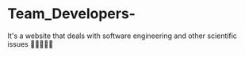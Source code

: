 # Team_Developers-
It's a website that deals with software engineering and other scientific issues 💯💯💯💯💯
